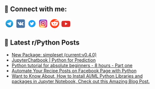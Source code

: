 ## 🔎 Connect with me:
[<img src="https://github.com/bullbesh/bullbesh/blob/main/images/Telegram.png" width="32" height="32" />](https://t.me/bullbesh)
[<img src="https://github.com/bullbesh/bullbesh/blob/main/images/VK.png" width="32" height="32" />](https://vk.com/bullbesh)
[<img src="https://github.com/bullbesh/bullbesh/blob/main/images/Twitter.png" width="32" height="32" />](https://twitter.com/bullbesh1)
[<img src="https://github.com/bullbesh/bullbesh/blob/main/images/Instagram.png" width="32" height="32" />](https://www.instagram.com/bullbesh)
[<img src="https://github.com/bullbesh/bullbesh/blob/main/images/Reddit.png" width="32" height="32" />](https://www.reddit.com/user/bullbesh)
[<img src="https://github.com/bullbesh/bullbesh/blob/main/images/YouTube.png" width="32" height="32" />](https://www.youtube.com/channel/UCtfjRs6uzgq5mfm8S06WTcg)

## 📕 Latest r/Python Posts
<!-- BLOG-POST-LIST:START -->
- [New Package: simpleset &lpar;current:v0.4.0&rpar;](https://www.reddit.com/r/Python/comments/1770qft/new_package_simpleset_currentv040/)
- [JupyterChatbook | Python for Prediction](https://www.reddit.com/r/Python/comments/176zg0j/jupyterchatbook_python_for_prediction/)
- [Python tutorial for absolute beginners - 8 hours - Part one](https://www.reddit.com/r/Python/comments/176yfae/python_tutorial_for_absolute_beginners_8_hours/)
- [Automate Your Recipe Posts on Facebook Page with Python](https://www.reddit.com/r/Python/comments/176yc59/automate_your_recipe_posts_on_facebook_page_with/)
- [Want to Know About, How to Install AI/ML Python Libraries and packages in Jupyter Notebook, Check out this Amazing Blog Post.](https://www.reddit.com/r/Python/comments/176xwtm/want_to_know_about_how_to_install_aiml_python/)
<!-- BLOG-POST-LIST:END -->
